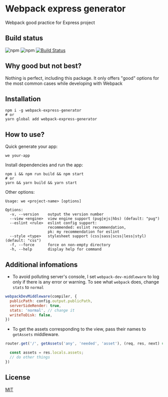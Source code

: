 # Webpack express generator
Webpack good practice for Express project

## Build status
![npm](https://img.shields.io/npm/v/webpack-express-generator?style=flat-square)
![npm](https://img.shields.io/npm/dm/webpack-express-generator?style=flat-square)
[![Build Status](https://img.shields.io/badge/build-developing-blue.svg)]()

## Why good but not best?
Nothing is perfect, including this package. It only offers "good" options for the most common cases while developing with Webpack

## Installation
```
npm i -g webpack-express-generator
# or
yarn global add webpack-express-generator
```

## How to use?
Quick generate your app:
```
we your-app
```
Install dependencies and run the app:
```
npm i && npm run build && npm start
# or
yarn && yarn build && yarn start
```

Other options:
```
Usage: we <project-name> [options]

Options:
  -v, --version    output the version number
  --view <engine>  view engine support (pug|ejs|hbs) (default: "pug")
  --eslint <rule>  eslint config support:
                   recommended: eslint recommendation,
                   pk: my recommendation for eslint
  --style <type>   stylesheet support (css|sass|scss|less|styl) (default: "css")
  -f, --force      force on non-empty directory
  -h, --help       display help for command
```

## Additional infomations
- To avoid polluting server's console, I set `webpack-dev-middleware` to log only if there is any error or warning. To see what `webpack` does, change `stats` to `normal`
```js
webpackDevMiddleware(compiler, {
  publicPath: config.output.publicPath,
  serverSideRender: true,
  stats: 'normal', // change it
  writeToDisk: false,
})
```
- To get the assets corresponding to the view, pass their names to `getAssets` middleware.
```js
router.get('/', getAssets('any', 'needed', 'asset'), (req, res, next) => {

  const assets = res.locals.assets;
  // do other things
})
```

## License
[MIT](LICENSE)
